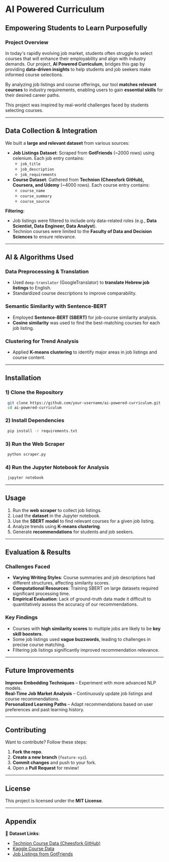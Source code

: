 # AI Powered Curriculum

## Empowering Students to Learn Purposefully

### **Project Overview**
In today's rapidly evolving job market, students often struggle to select courses that will enhance their employability and align with industry demands. Our project, **AI Powered Curriculum**, bridges this gap by providing **data-driven insights** to help students and job seekers make informed course selections.

By analyzing job listings and course offerings, our tool **matches relevant courses** to industry requirements, enabling users to gain **essential skills** for their desired career paths.

This project was inspired by real-world challenges faced by students selecting courses.


---

## **Data Collection & Integration**
We built a **large and relevant dataset** from various sources:
- **Job Listings Dataset**: Scraped from **GotFriends** (~2000 rows) using celenium. Each job entry contains:
  - `job_title`
  - `job_description`
  - `job_requirements`
- **Course Dataset**: Gathered from **Technion (Cheesfork GitHub), Coursera, and Udemy** (~4000 rows). Each course entry contains:
  - `course_name`
  - `course_summary`
  - `course_source`

**Filtering:**
- Job listings were filtered to include only data-related roles (e.g., **Data Scientist, Data Engineer, Data Analyst**).
- Technion courses were limited to the **Faculty of Data and Decision Sciences** to ensure relevance.

---

## **AI & Algorithms Used**
### **Data Preprocessing & Translation**
- Used `deep-translator` (GoogleTranslator) to **translate Hebrew job listings** to English.
- Standardized course descriptions to improve comparability.

### **Semantic Similarity with Sentence-BERT**
- Employed **Sentence-BERT (SBERT)** for job-course similarity analysis.
- **Cosine similarity** was used to find the best-matching courses for each job listing.

### **Clustering for Trend Analysis**
- Applied **K-means clustering** to identify major areas in job listings and course content.

---

## **Installation**
### **1) Clone the Repository**
```sh
 git clone https://github.com/your-username/ai-powered-curriculum.git
 cd ai-powered-curriculum
```
### **2) Install Dependencies**
```sh
 pip install -r requirements.txt
```
### **3) Run the Web Scraper**
```sh
 python scraper.py
```
### **4) Run the Jupyter Notebook for Analysis**
```sh
 jupyter notebook
```
---

## **Usage**
1. Run the **web scraper** to collect job listings.
2. Load the **dataset** in the Jupyter notebook.
3. Use the **SBERT model** to find relevant courses for a given job listing.
4. Analyze trends using **K-means clustering**.
5. Generate **recommendations** for students and job seekers.
---

## **Evaluation & Results**
### **Challenges Faced**
- **Varying Writing Styles**: Course summaries and job descriptions had different structures, affecting similarity scores.
- **Computational Resources**: Training SBERT on large datasets required significant processing time.
- **Empirical Evaluation**: Lack of ground-truth data made it difficult to quantitatively assess the accuracy of our recommendations.

### **Key Findings**
- Courses with **high similarity scores** to multiple jobs are likely to be **key skill boosters**.
- Some job listings used **vague buzzwords**, leading to challenges in precise course matching.
- Filtering job listings significantly improved recommendation relevance.

---

## **Future Improvements**
**Improve Embedding Techniques** – Experiment with more advanced NLP models.  
**Real-Time Job Market Analysis** – Continuously update job listings and course recommendations.  
**Personalized Learning Paths** – Adapt recommendations based on user preferences and past learning history.  

---

## **Contributing**
Want to contribute? Follow these steps:
1. **Fork the repo**.
2. **Create a new branch** (`feature-xyz`).
3. **Commit changes** and push to your fork.
4. Open a **Pull Request** for review!

---

## **License**
This project is licensed under the **MIT License**.

---

## **Appendix**
📂 **Dataset Links**:
- [Technion Course Data (Cheesfork GitHub)](https://github.com/cheesfork)
- [Kaggle Course Data](https://www.kaggle.com/)
- [Job Listings from GotFriends](https://www.gotfriends.co.il/)

